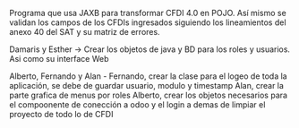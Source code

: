 Programa que usa JAXB para transformar CFDI 4.0 en POJO. Así mismo se validan los campos de los CFDIs ingresados siguiendo los lineamientos del anexo 40 del SAT y su matriz de errores.

Damaris y Esther -> Crear los objetos de java y BD para los roles y usuarios. Asi como su interface Web

Alberto, Fernando y Alan - Fernando, crear la clase para el logeo de toda la aplicación, se debe de guardar usuario, modulo y timestamp
Alan, crear la parte grafica de menus por roles
Alberto, crear los objetos necesarios para el compoonente de conección a odoo y el login a demas de limpiar el proyecto de todo lo de CFDI
